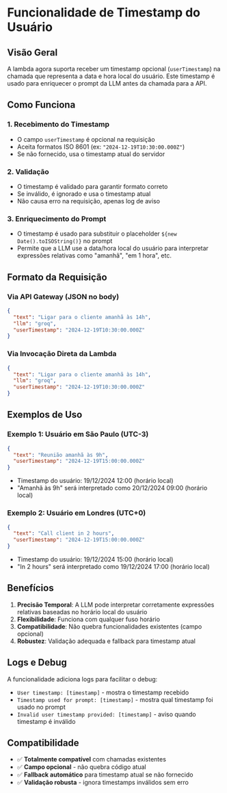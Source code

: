 # Funcionalidade de Timestamp do Usuário

## Visão Geral

A lambda agora suporta receber um timestamp opcional (`userTimestamp`) na chamada que representa a data e hora local do usuário. Este timestamp é usado para enriquecer o prompt da LLM antes da chamada para a API.

## Como Funciona

### 1. Recebimento do Timestamp
- O campo `userTimestamp` é opcional na requisição
- Aceita formatos ISO 8601 (ex: `"2024-12-19T10:30:00.000Z"`)
- Se não fornecido, usa o timestamp atual do servidor

### 2. Validação
- O timestamp é validado para garantir formato correto
- Se inválido, é ignorado e usa o timestamp atual
- Não causa erro na requisição, apenas log de aviso

### 3. Enriquecimento do Prompt
- O timestamp é usado para substituir o placeholder `${new Date().toISOString()}` no prompt
- Permite que a LLM use a data/hora local do usuário para interpretar expressões relativas como "amanhã", "em 1 hora", etc.

## Formato da Requisição

### Via API Gateway (JSON no body)
```json
{
  "text": "Ligar para o cliente amanhã às 14h",
  "llm": "groq",
  "userTimestamp": "2024-12-19T10:30:00.000Z"
}
```

### Via Invocação Direta da Lambda
```json
{
  "text": "Ligar para o cliente amanhã às 14h",
  "llm": "groq",
  "userTimestamp": "2024-12-19T10:30:00.000Z"
}
```

## Exemplos de Uso

### Exemplo 1: Usuário em São Paulo (UTC-3)
```json
{
  "text": "Reunião amanhã às 9h",
  "userTimestamp": "2024-12-19T15:00:00.000Z"
}
```
- Timestamp do usuário: 19/12/2024 12:00 (horário local)
- "Amanhã às 9h" será interpretado como 20/12/2024 09:00 (horário local)

### Exemplo 2: Usuário em Londres (UTC+0)
```json
{
  "text": "Call client in 2 hours",
  "userTimestamp": "2024-12-19T15:00:00.000Z"
}
```
- Timestamp do usuário: 19/12/2024 15:00 (horário local)
- "In 2 hours" será interpretado como 19/12/2024 17:00 (horário local)

## Benefícios

1. **Precisão Temporal**: A LLM pode interpretar corretamente expressões relativas baseadas no horário local do usuário
2. **Flexibilidade**: Funciona com qualquer fuso horário
3. **Compatibilidade**: Não quebra funcionalidades existentes (campo opcional)
4. **Robustez**: Validação adequada e fallback para timestamp atual

## Logs e Debug

A funcionalidade adiciona logs para facilitar o debug:
- `User timestamp: [timestamp]` - mostra o timestamp recebido
- `Timestamp used for prompt: [timestamp]` - mostra qual timestamp foi usado no prompt
- `Invalid user timestamp provided: [timestamp]` - aviso quando timestamp é inválido

## Compatibilidade

- ✅ **Totalmente compatível** com chamadas existentes
- ✅ **Campo opcional** - não quebra código atual
- ✅ **Fallback automático** para timestamp atual se não fornecido
- ✅ **Validação robusta** - ignora timestamps inválidos sem erro 